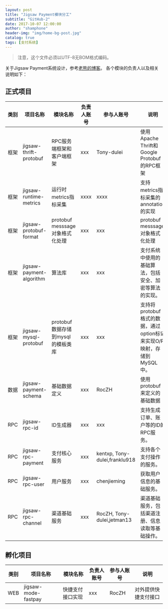 ```yaml
---
layout: post 
title: "Jigsaw Payment模块分工"  
subtitle: "GitHub-2"  
date: 2017-10-07 12:00:00  
author: "shamphone"  
header-img: "img/home-bg-post.jpg"  
catalog: true  
tags: [支付系统]  
---
```


> 注意，这个文件必须以UTF-8无BOM格式编码。 

关于Jigsaw Payment系统设计，参考[老熊的博客](http://blog.lixf.cn)。
各个模块的负责人以及相关说明如下：

## 正式项目

类别| 项目名称 | 模块名称 | 负责人账号 | 参与人账号 | 说明
----|-----| -------- | ------ | ---------|------
框架| jigsaw-thrift-protobuf | RPC服务端框架和客户端框架| xxx | Tony-dulei | 使用Apache Thrift和Google Protobuf的RPC框架
框架| jigsaw-runtime-metrics | 运行时 metrics指标采集 | xxxx | xxxx | 支持metrics指标采集的annotation的实现
框架| jigsaw-protobuf-format | protobuf messsage 对象格式化处理 | xxx | xxx|  protobuf messsage 对象格式化处理
框架|jigsaw-payment-algorithm | 算法库| xxx | xxx| 支付系统中使用的基础算法，包括安全、加密等算法的实现。 
框架| jigsaw-mysql-protobuf | protobuf数据存储到mysql的模板类库| xxx | xxx| 支持将protobuf格式的数据，通过option标记来实现O/R映射，存储到MySQL中。 
数据|jigsaw-payment-schema | 基础数据定义| xxx| RocZH| 使用protobuf来定义的基础数据
RPC | jigsaw-rpc-id | ID生成器| xxx | xxx| 支持生成订单、账户等的ID的RPC服务。 
RPC | jigsaw-rpc-payment | 支付核心服务 | xxx | kentxp, Tony-dulei,franklu918| 支持各个支付操作的服务。 
RPC | jigsaw-rpc-user | 用户服务| xxx | chenjieming | 获取用户信息的基础服务。
RPC | jigsaw-rpc-channel | 渠道基础服务 | xxx | RocZH, Tony-dulei,jetman13 | 渠道基础服务，包括渠道注册、信息读取等基础操作。 

 
## 孵化项目

类别| 项目名称 | 模块名称 | 负责人账号 | 参与人账号 | 说明
----|-----| -------- | ------ | ---------|------
WEB | jigsaw-mode-fastpay | 快捷支付接口实现| xxx | RocZH | 对外提供快捷支付接口
